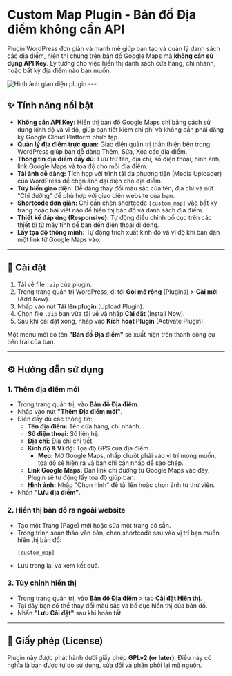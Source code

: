 # Custom Map Plugin - Bản đồ Địa điểm không cần API

Plugin WordPress đơn giản và mạnh mẽ giúp bạn tạo và quản lý danh sách các địa điểm, hiển thị chúng trên bản đồ Google Maps mà **không cần sử dụng API Key**. Lý tưởng cho việc hiển thị danh sách cửa hàng, chi nhánh, hoặc bất kỳ địa điểm nào bạn muốn.

![Hình ảnh giao diện plugin](<img width="797" height="437" alt="ảnh" src="https://github.com/user-attachments/assets/07a46732-e0e2-42b0-982f-f50f53bb9749" />
) ---

## ✨ Tính năng nổi bật

* **Không cần API Key:** Hiển thị bản đồ Google Maps chỉ bằng cách sử dụng kinh độ và vĩ độ, giúp bạn tiết kiệm chi phí và không cần phải đăng ký Google Cloud Platform phức tạp.
* **Quản lý địa điểm trực quan:** Giao diện quản trị thân thiện bên trong WordPress giúp bạn dễ dàng Thêm, Sửa, Xóa các địa điểm.
* **Thông tin địa điểm đầy đủ:** Lưu trữ tên, địa chỉ, số điện thoại, hình ảnh, link Google Maps và tọa độ cho mỗi địa điểm.
* **Tải ảnh dễ dàng:** Tích hợp với trình tải đa phương tiện (Media Uploader) của WordPress để chọn ảnh đại diện cho địa điểm.
* **Tùy biến giao diện:** Dễ dàng thay đổi màu sắc của tên, địa chỉ và nút "Chỉ đường" để phù hợp với giao diện website của bạn.
* **Shortcode đơn giản:** Chỉ cần chèn shortcode `[custom_map]` vào bất kỳ trang hoặc bài viết nào để hiển thị bản đồ và danh sách địa điểm.
* **Thiết kế đáp ứng (Responsive):** Tự động điều chỉnh bố cục trên các thiết bị từ máy tính để bàn đến điện thoại di động.
* **Lấy tọa độ thông minh:** Tự động trích xuất kinh độ và vĩ độ khi bạn dán một link từ Google Maps vào.

---

## 🚀 Cài đặt

1.  Tải về file `.zip` của plugin.
2.  Trong trang quản trị WordPress, đi tới **Gói mở rộng** (Plugins) > **Cài mới** (Add New).
3.  Nhấp vào nút **Tải lên plugin** (Upload Plugin).
4.  Chọn file `.zip` bạn vừa tải về và nhấp **Cài đặt** (Install Now).
5.  Sau khi cài đặt xong, nhấp vào **Kích hoạt Plugin** (Activate Plugin).

Một menu mới có tên **"Bản đồ Địa điểm"** sẽ xuất hiện trên thanh công cụ bên trái của bạn.

---

## ⚙️ Hướng dẫn sử dụng

### 1. Thêm địa điểm mới

* Trong trang quản trị, vào **Bản đồ Địa điểm**.
* Nhấp vào nút **"Thêm Địa điểm mới"**.
* Điền đầy đủ các thông tin:
    * **Tên địa điểm:** Tên cửa hàng, chi nhánh...
    * **Số điện thoại:** Số liên hệ.
    * **Địa chỉ:** Địa chỉ chi tiết.
    * **Kinh độ & Vĩ độ:** Tọa độ GPS của địa điểm.
        * **Mẹo:** Mở Google Maps, nhấp chuột phải vào vị trí mong muốn, tọa độ sẽ hiện ra và bạn chỉ cần nhấp để sao chép.
    * **Link Google Maps:** Dán link chỉ đường từ Google Maps vào đây. Plugin sẽ tự động lấy tọa độ giúp bạn.
    * **Hình ảnh:** Nhấp "Chọn hình" để tải lên hoặc chọn ảnh từ thư viện.
* Nhấn **"Lưu địa điểm"**.

### 2. Hiển thị bản đồ ra ngoài website

* Tạo một Trang (Page) mới hoặc sửa một trang có sẵn.
* Trong trình soạn thảo văn bản, chèn shortcode sau vào vị trí bạn muốn hiển thị bản đồ:
    ```
    [custom_map]
    ```
* Lưu trang lại và xem kết quả.

### 3. Tùy chỉnh hiển thị

* Trong trang quản trị, vào **Bản đồ Địa điểm** > tab **Cài đặt Hiển thị**.
* Tại đây bạn có thể thay đổi màu sắc và bố cục hiển thị của bản đồ.
* Nhấn **"Lưu Cài đặt"** sau khi hoàn tất.

---

## 📄 Giấy phép (License)

Plugin này được phát hành dưới giấy phép **GPLv2 (or later)**.
Điều này có nghĩa là bạn được tự do sử dụng, sửa đổi và phân phối lại mã nguồn.
